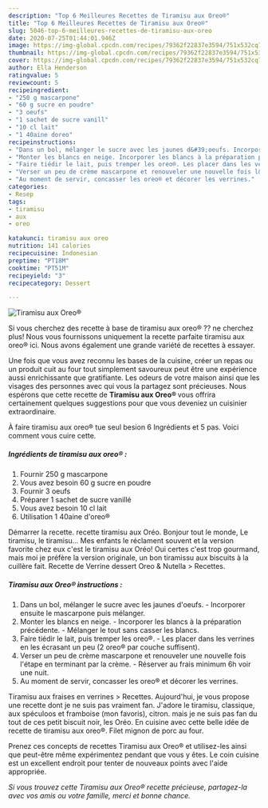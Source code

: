 ```yaml
---
description: "Top 6 Meilleures Recettes de Tiramisu aux Oreo®"
title: "Top 6 Meilleures Recettes de Tiramisu aux Oreo®"
slug: 5046-top-6-meilleures-recettes-de-tiramisu-aux-oreo
date: 2020-07-25T01:44:01.946Z
image: https://img-global.cpcdn.com/recipes/79362f22837e3594/751x532cq70/tiramisu-aux-oreo-photo-principale-de-la-recette.jpg
thumbnail: https://img-global.cpcdn.com/recipes/79362f22837e3594/751x532cq70/tiramisu-aux-oreo-photo-principale-de-la-recette.jpg
cover: https://img-global.cpcdn.com/recipes/79362f22837e3594/751x532cq70/tiramisu-aux-oreo-photo-principale-de-la-recette.jpg
author: Ella Henderson
ratingvalue: 5
reviewcount: 5
recipeingredient:
- "250 g mascarpone"
- "60 g sucre en poudre"
- "3 oeufs"
- "1 sachet de sucre vanill"
- "10 cl lait"
- "1 40aine doreo"
recipeinstructions:
- "Dans un bol, mélanger le sucre avec les jaunes d&#39;oeufs. Incorporer ensuite le mascarpone puis mélanger."
- "Monter les blancs en neige. Incorporer les blancs à la préparation précédente. Mélanger le tout sans casser les blancs."
- "Faire tiédir le lait, puis tremper les oreo®. Les placer dans les verrines en les écrasant un peu (2 oreo® par couche suffisent)."
- "Verser un peu de crème mascarpone et renouveler une nouvelle fois l&#39;étape en terminant par la crème. Réserver au frais minimum 6h voir une nuit."
- "Au moment de servir, concasser les oreo® et décorer les verrines."
categories:
- Resep
tags:
- tiramisu
- aux
- oreo

katakunci: tiramisu aux oreo 
nutrition: 141 calories
recipecuisine: Indonesian
preptime: "PT18M"
cooktime: "PT51M"
recipeyield: "3"
recipecategory: Dessert

---
```



![Tiramisu aux Oreo®](https://img-global.cpcdn.com/recipes/79362f22837e3594/751x532cq70/tiramisu-aux-oreo-photo-principale-de-la-recette.jpg)

Si vous cherchez des recette à base de tiramisu aux oreo® ?? ne cherchez plus! Nous vous fournissons uniquement la recette parfaite tiramisu aux oreo® ici. Nous avons également une grande variété de recettes à essayer.

Une fois que vous avez reconnu les bases de la cuisine, créer un repas ou un produit cuit au four tout simplement savoureux peut être une expérience aussi enrichissante que gratifiante. Les odeurs de votre maison ainsi que les visages des personnes avec qui vous la partagez sont précieuses. Nous espérons que cette recette de <strong> Tiramisu aux Oreo® </strong> vous offrira certainement quelques suggestions pour que vous deveniez un cuisinier extraordinaire.

<!--inarticleads1-->

À faire tiramisu aux oreo® tue seul besion 6 Ingrédients et 5 pas. Voici comment vous cuire cette.

##### Ingrédients de tiramisu aux oreo® :

1. Fournir 250 g mascarpone
1. Vous avez besoin 60 g sucre en poudre
1. Fournir 3 oeufs
1. Préparer 1 sachet de sucre vanillé
1. Vous avez besoin 10 cl lait
1. Utilisation 1 40aine d&#39;oreo®


Démarrer la recette. recette tiramisu aux Oréo. Bonjour tout le monde, Le tiramisu, le tiramisu… Mes enfants le réclament souvent et la version favorite chez eux c&#39;est le tiramisu aux Oréo! Oui certes c&#39;est trop gourmand, mais moi je préfère la version originale, un bon tiramissu aux biscuits à la cuillère fait. Recette de Verrine dessert Oreo &amp; Nutella &gt; Recettes. 

<!--inarticleads2-->

##### Tiramisu aux Oreo® instructions :

1. Dans un bol, mélanger le sucre avec les jaunes d&#39;oeufs. - Incorporer ensuite le mascarpone puis mélanger.
1. Monter les blancs en neige. - Incorporer les blancs à la préparation précédente. - Mélanger le tout sans casser les blancs.
1. Faire tiédir le lait, puis tremper les oreo®. - Les placer dans les verrines en les écrasant un peu (2 oreo® par couche suffisent).
1. Verser un peu de crème mascarpone et renouveler une nouvelle fois l&#39;étape en terminant par la crème. - Réserver au frais minimum 6h voir une nuit.
1. Au moment de servir, concasser les oreo® et décorer les verrines.


Tiramisu aux fraises en verrines &gt; Recettes. Aujourd&#39;hui, je vous propose une recette dont je ne suis pas vraiment fan. J&#39;adore le tiramisu, classique, aux spéculoos et framboise (mon favoris), citron. mais je ne suis pas fan du tout de ces petit biscuit noir, les Oréo. En cuisine avec cette belle idée de recette de tiramisu aux oreo®. Filet mignon de porc au four. 

<!--inarticleads1-->

<p>
Prenez ces concepts de recettes Tiramisu aux Oreo® et utilisez-les ainsi que peut-être même expérimentez pendant que vous y êtes. Le coin cuisine est un excellent endroit pour tenter de nouveaux points avec l'aide appropriée.
</p>

<p>
<i>Si vous trouvez cette Tiramisu aux Oreo® recette précieuse, partagez-la avec vos amis ou votre famille, merci et bonne chance.</i>
</p>
